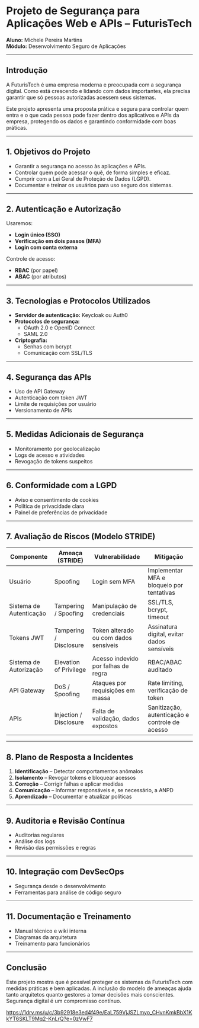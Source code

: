 # Projeto de Segurança para Aplicações Web e APIs – FuturisTech

**Aluno:** Michele Pereira Martins  
**Módulo:** Desenvolvimento Seguro de Aplicações

---

## Introdução
A FuturisTech é uma empresa moderna e preocupada com a segurança digital. Como está crescendo e lidando com dados importantes, ela precisa garantir que só pessoas autorizadas acessem seus sistemas.

Este projeto apresenta uma proposta prática e segura para controlar quem entra e o que cada pessoa pode fazer dentro dos aplicativos e APIs da empresa, protegendo os dados e garantindo conformidade com boas práticas.

---

## 1. Objetivos do Projeto
- Garantir a segurança no acesso às aplicações e APIs.
- Controlar quem pode acessar o quê, de forma simples e eficaz.
- Cumprir com a Lei Geral de Proteção de Dados (LGPD).
- Documentar e treinar os usuários para uso seguro dos sistemas.

---

## 2. Autenticação e Autorização
Usaremos:
- **Login único (SSO)**
- **Verificação em dois passos (MFA)**
- **Login com conta externa**

Controle de acesso:
- **RBAC** (por papel)
- **ABAC** (por atributos)

---

## 3. Tecnologias e Protocolos Utilizados
- **Servidor de autenticação:** Keycloak ou Auth0
- **Protocolos de segurança:**
  - OAuth 2.0 e OpenID Connect
  - SAML 2.0
- **Criptografia:**
  - Senhas com bcrypt
  - Comunicação com SSL/TLS

---

## 4. Segurança das APIs
- Uso de API Gateway
- Autenticação com token JWT
- Limite de requisições por usuário
- Versionamento de APIs

---

## 5. Medidas Adicionais de Segurança
- Monitoramento por geolocalização
- Logs de acesso e atividades
- Revogação de tokens suspeitos

---

## 6. Conformidade com a LGPD
- Aviso e consentimento de cookies
- Política de privacidade clara
- Painel de preferências de privacidade

---

## 7. Avaliação de Riscos (Modelo STRIDE)

| Componente              | Ameaça (STRIDE)        | Vulnerabilidade                            | Mitigação                                  |
|------------------------|------------------------|--------------------------------------------|---------------------------------------------|
| Usuário                | Spoofing               | Login sem MFA                              | Implementar MFA e bloqueio por tentativas   |
| Sistema de Autenticação| Tampering / Spoofing   | Manipulação de credenciais                 | SSL/TLS, bcrypt, timeout                    |
| Tokens JWT             | Tampering / Disclosure | Token alterado ou com dados sensíveis      | Assinatura digital, evitar dados sensíveis  |
| Sistema de Autorização | Elevation of Privilege | Acesso indevido por falhas de regra        | RBAC/ABAC auditado                          |
| API Gateway            | DoS / Spoofing         | Ataques por requisições em massa           | Rate limiting, verificação de token         |
| APIs                   | Injection / Disclosure | Falta de validação, dados expostos         | Sanitização, autenticação e controle de acesso |

---

## 8. Plano de Resposta a Incidentes
1. **Identificação** – Detectar comportamentos anômalos
2. **Isolamento** – Revogar tokens e bloquear acessos
3. **Correção** – Corrigir falhas e aplicar medidas
4. **Comunicação** – Informar responsáveis e, se necessário, a ANPD
5. **Aprendizado** – Documentar e atualizar políticas

---

## 9. Auditoria e Revisão Contínua
- Auditorias regulares
- Análise dos logs
- Revisão das permissões e regras

---

## 10. Integração com DevSecOps
- Segurança desde o desenvolvimento
- Ferramentas para análise de código seguro

---

## 11. Documentação e Treinamento
- Manual técnico e wiki interna
- Diagramas da arquitetura
- Treinamento para funcionários

---

## Conclusão
Este projeto mostra que é possível proteger os sistemas da FuturisTech com medidas práticas e bem aplicadas. A inclusão do modelo de ameaças ajuda tanto arquitetos quanto gestores a tomar decisões mais conscientes. Segurança digital é um compromisso contínuo.

https://1drv.ms/u/c/3b92918e3ed4f49e/EaL759VjJSZLmyo_CHvnKmkBbX1KkYT6SKLT9Mq2-KnLrQ?e=0zVwF7
